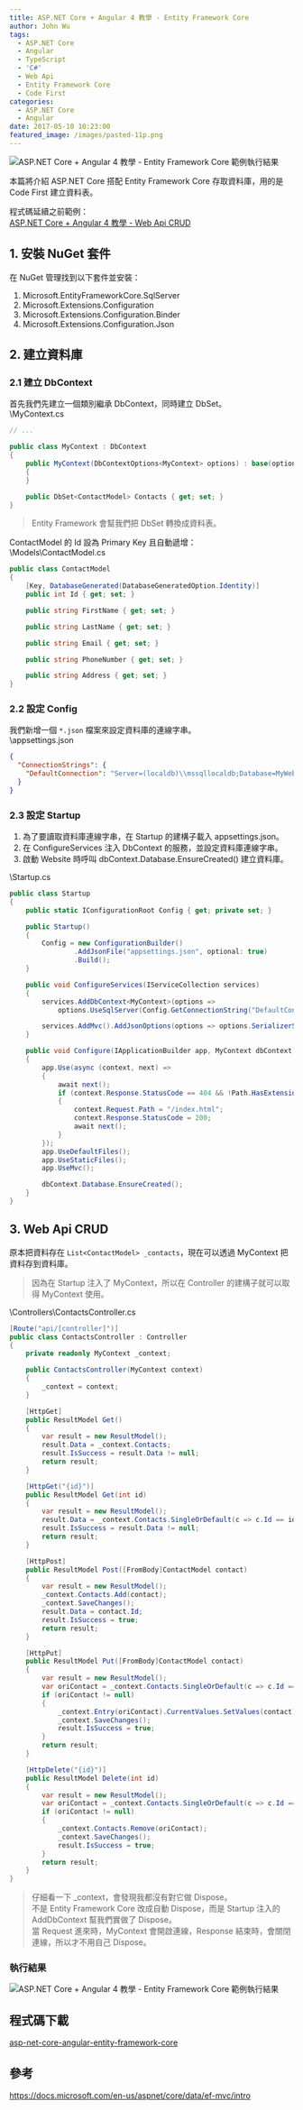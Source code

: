```yaml
---
title: ASP.NET Core + Angular 4 教學 - Entity Framework Core
author: John Wu
tags:
  - ASP.NET Core
  - Angular
  - TypeScript
  - 'C#'
  - Web Api
  - Entity Framework Core
  - Code First
categories:
  - ASP.NET Core
  - Angular
date: 2017-05-10 10:23:00
featured_image: /images/pasted-11p.png
---
```

![ASP.NET Core + Angular 4 教學 - Entity Framework Core 範例執行結果](/images/pasted-11p.png)

本篇將介紹 ASP.NET Core 搭配 Entity Framework Core 存取資料庫，用的是 Code First 建立資料表。

<!-- more -->

程式碼延續之前範例：  
[ASP.NET Core + Angular 4 教學 - Web Api CRUD](/article/asp-net-core-angular-4-教學-web-api-crud.html)  

## 1. 安裝 NuGet 套件

在 NuGet 管理找到以下套件並安裝：
1. Microsoft.EntityFrameworkCore.SqlServer
2. Microsoft.Extensions.Configuration
3. Microsoft.Extensions.Configuration.Binder
4. Microsoft.Extensions.Configuration.Json

## 2. 建立資料庫

### 2.1 建立 DbContext

首先我們先建立一個類別繼承 DbContext，同時建立 DbSet。  
\MyContext.cs
```cs
// ...

public class MyContext : DbContext
{
    public MyContext(DbContextOptions<MyContext> options) : base(options)
    {
    }

    public DbSet<ContactModel> Contacts { get; set; }
}
```
> Entity Framework 會幫我們把 DbSet 轉換成資料表。  

ContactModel 的 Id 設為 Primary Key 且自動遞增：  
\Models\ContactModel.cs
```cs
public class ContactModel
{
    [Key, DatabaseGenerated(DatabaseGeneratedOption.Identity)]
    public int Id { get; set; }

    public string FirstName { get; set; }

    public string LastName { get; set; }

    public string Email { get; set; }

    public string PhoneNumber { get; set; }

    public string Address { get; set; }
}
```

### 2.2 設定 Config

我們新增一個 `*.json` 檔案來設定資料庫的連線字串。  
\appsettings.json
```json
{
  "ConnectionStrings": {
    "DefaultConnection": "Server=(localdb)\\mssqllocaldb;Database=MyWebsite;"
  }
}
```

### 2.3 設定 Startup

1. 為了要讀取資料庫連線字串，在 Startup 的建構子載入 appsettings.json。  
2. 在 ConfigureServices 注入 DbContext 的服務，並設定資料庫連線字串。  
3. 啟動 Website 時呼叫 dbContext.Database.EnsureCreated() 建立資料庫。  

\Startup.cs
```cs
public class Startup
{
    public static IConfigurationRoot Config { get; private set; }

    public Startup()
    {
        Config = new ConfigurationBuilder()
                .AddJsonFile("appsettings.json", optional: true)
                .Build();
    }

    public void ConfigureServices(IServiceCollection services)
    {
        services.AddDbContext<MyContext>(options =>
            options.UseSqlServer(Config.GetConnectionString("DefaultConnection")));

        services.AddMvc().AddJsonOptions(options => options.SerializerSettings.ContractResolver = new DefaultContractResolver());
    }

    public void Configure(IApplicationBuilder app, MyContext dbContext)
    {
        app.Use(async (context, next) =>
        {
            await next();
            if (context.Response.StatusCode == 404 && !Path.HasExtension(context.Request.Path.Value))
            {
                context.Request.Path = "/index.html";
                context.Response.StatusCode = 200;
                await next();
            }
        });
        app.UseDefaultFiles();
        app.UseStaticFiles();
        app.UseMvc();

        dbContext.Database.EnsureCreated();
    }
}
```

## 3. Web Api CRUD

原本把資料存在 `List<ContactModel> _contacts`，現在可以透過 MyContext 把資料存到資料庫。  
> 因為在 Startup 注入了 MyContext，所以在 Controller 的建構子就可以取得 MyContext 使用。  

\Controllers\ContactsController.cs
```cs
[Route("api/[controller]")]
public class ContactsController : Controller
{
    private readonly MyContext _context;

    public ContactsController(MyContext context)
    {
        _context = context;
    }

    [HttpGet]
    public ResultModel Get()
    {
        var result = new ResultModel();
        result.Data = _context.Contacts;
        result.IsSuccess = result.Data != null;
        return result;
    }

    [HttpGet("{id}")]
    public ResultModel Get(int id)
    {
        var result = new ResultModel();
        result.Data = _context.Contacts.SingleOrDefault(c => c.Id == id);
        result.IsSuccess = result.Data != null;
        return result;
    }

    [HttpPost]
    public ResultModel Post([FromBody]ContactModel contact)
    {
        var result = new ResultModel();
        _context.Contacts.Add(contact);
        _context.SaveChanges();
        result.Data = contact.Id;
        result.IsSuccess = true;
        return result;
    }

    [HttpPut]
    public ResultModel Put([FromBody]ContactModel contact)
    {
        var result = new ResultModel();
        var oriContact = _context.Contacts.SingleOrDefault(c => c.Id == contact.Id);
        if (oriContact != null)
        {
            _context.Entry(oriContact).CurrentValues.SetValues(contact);
            _context.SaveChanges();
            result.IsSuccess = true;
        }
        return result;
    }

    [HttpDelete("{id}")]
    public ResultModel Delete(int id)
    {
        var result = new ResultModel();
        var oriContact = _context.Contacts.SingleOrDefault(c => c.Id == id);
        if (oriContact != null)
        {
            _context.Contacts.Remove(oriContact);
            _context.SaveChanges();
            result.IsSuccess = true;
        }
        return result;
    }
}
```
> 仔細看一下 _context，會發現我都沒有對它做 Dispose。  
> 不是 Entity Framework Core 改成自動 Dispose，而是 Startup 注入的 AddDbContext 幫我們實做了 Dispose。  
> 當 Request 進來時，MyContext 會開啟連線，Response 結束時，會關閉連線，所以才不用自己 Dispose。

### 執行結果

![ASP.NET Core + Angular 4 教學 - Entity Framework Core 範例執行結果](/images/pasted-11.gif)

## 程式碼下載

[asp-net-core-angular-entity-framework-core](https://github.com/johnwu1114/asp-net-core-angular-entity-framework-core)

## 參考

https://docs.microsoft.com/en-us/aspnet/core/data/ef-mvc/intro